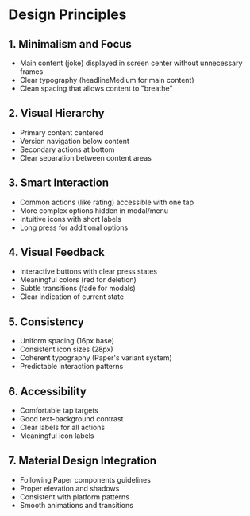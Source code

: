 # Design Principles

## 1. Minimalism and Focus
- Main content (joke) displayed in screen center without unnecessary frames
- Clear typography (headlineMedium for main content)
- Clean spacing that allows content to "breathe"

## 2. Visual Hierarchy
- Primary content centered
- Version navigation below content
- Secondary actions at bottom
- Clear separation between content areas

## 3. Smart Interaction
- Common actions (like rating) accessible with one tap
- More complex options hidden in modal/menu
- Intuitive icons with short labels
- Long press for additional options

## 4. Visual Feedback
- Interactive buttons with clear press states
- Meaningful colors (red for deletion)
- Subtle transitions (fade for modals)
- Clear indication of current state

## 5. Consistency
- Uniform spacing (16px base)
- Consistent icon sizes (28px)
- Coherent typography (Paper's variant system)
- Predictable interaction patterns

## 6. Accessibility
- Comfortable tap targets
- Good text-background contrast
- Clear labels for all actions
- Meaningful icon labels

## 7. Material Design Integration
- Following Paper components guidelines
- Proper elevation and shadows
- Consistent with platform patterns
- Smooth animations and transitions 
